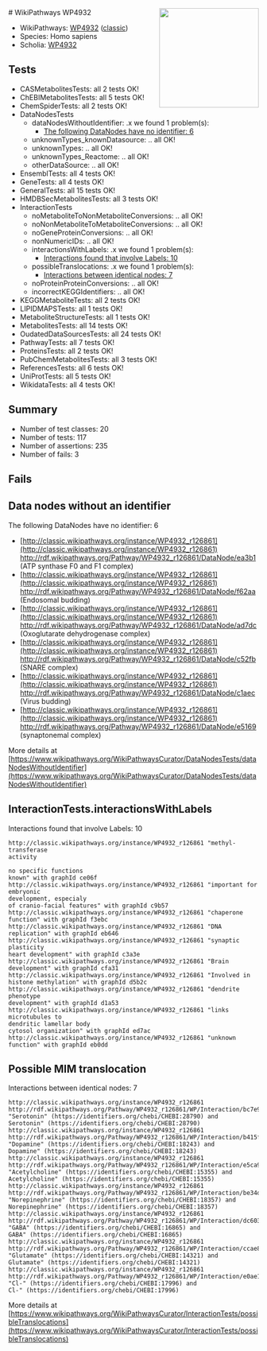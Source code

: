 <img style="float: right; width: 200px" src="https://upload.wikimedia.org/wikipedia/commons/thumb/8/83/Wplogo_with_text_500.png/640px-Wplogo_with_text_500.png" />
# WikiPathways WP4932

* WikiPathways: [WP4932](https://wikipathways.org/pathways/WP4932) ([classic](https://classic.wikipathways.org/instance/WP4932))
* Species: Homo sapiens
* Scholia: [WP4932](https://scholia.toolforge.org/wikipathways/WP4932)
## Tests
* CASMetabolitesTests: all 2 tests OK!
* ChEBIMetabolitesTests: all 5 tests OK!
* ChemSpiderTests: all 2 tests OK!
* DataNodesTests
    * dataNodesWithoutIdentifier: .x we found 1 problem(s):
        * [The following DataNodes have no identifier: 6](#d2d32fa5)
    * unknownTypes_knownDatasource: .. all OK!
    * unknownTypes: .. all OK!
    * unknownTypes_Reactome: .. all OK!
    * otherDataSource: .. all OK!
* EnsemblTests: all 4 tests OK!
* GeneTests: all 4 tests OK!
* GeneralTests: all 15 tests OK!
* HMDBSecMetabolitesTests: all 3 tests OK!
* InteractionTests
    * noMetaboliteToNonMetaboliteConversions: .. all OK!
    * noNonMetaboliteToMetaboliteConversions: .. all OK!
    * noGeneProteinConversions: .. all OK!
    * nonNumericIDs: .. all OK!
    * interactionsWithLabels: .x we found 1 problem(s):
        * [Interactions found that involve Labels: 10](#fe97a8b8)
    * possibleTranslocations: .x we found 1 problem(s):
        * [Interactions between identical nodes: 7](#1c11820c)
    * noProteinProteinConversions: .. all OK!
    * incorrectKEGGIdentifiers: .. all OK!
* KEGGMetaboliteTests: all 2 tests OK!
* LIPIDMAPSTests: all 1 tests OK!
* MetaboliteStructureTests: all 1 tests OK!
* MetabolitesTests: all 14 tests OK!
* OudatedDataSourcesTests: all 24 tests OK!
* PathwayTests: all 7 tests OK!
* ProteinsTests: all 2 tests OK!
* PubChemMetabolitesTests: all 3 tests OK!
* ReferencesTests: all 6 tests OK!
* UniProtTests: all 5 tests OK!
* WikidataTests: all 4 tests OK!


## Summary

* Number of test classes: 20
* Number of tests: 117
* Number of assertions: 235
* Number of fails: 3

## Fails

<a name="d2d32fa5" />

## Data nodes without an identifier

The following DataNodes have no identifier: 6

* [http://classic.wikipathways.org/instance/WP4932_r126861](http://classic.wikipathways.org/instance/WP4932_r126861) http://rdf.wikipathways.org/Pathway/WP4932_r126861/DataNode/ea3b1 (ATP synthase F0 and F1 complex)
* [http://classic.wikipathways.org/instance/WP4932_r126861](http://classic.wikipathways.org/instance/WP4932_r126861) http://rdf.wikipathways.org/Pathway/WP4932_r126861/DataNode/f62aa (Endosomal budding)
* [http://classic.wikipathways.org/instance/WP4932_r126861](http://classic.wikipathways.org/instance/WP4932_r126861) http://rdf.wikipathways.org/Pathway/WP4932_r126861/DataNode/ad7dc (Oxoglutarate dehydrogenase complex)
* [http://classic.wikipathways.org/instance/WP4932_r126861](http://classic.wikipathways.org/instance/WP4932_r126861) http://rdf.wikipathways.org/Pathway/WP4932_r126861/DataNode/c52fb (SNARE complex)
* [http://classic.wikipathways.org/instance/WP4932_r126861](http://classic.wikipathways.org/instance/WP4932_r126861) http://rdf.wikipathways.org/Pathway/WP4932_r126861/DataNode/c1aec (Virus budding)
* [http://classic.wikipathways.org/instance/WP4932_r126861](http://classic.wikipathways.org/instance/WP4932_r126861) http://rdf.wikipathways.org/Pathway/WP4932_r126861/DataNode/e5169 (synaptonemal complex)


More details at [https://www.wikipathways.org/WikiPathwaysCurator/DataNodesTests/dataNodesWithoutIdentifier](https://www.wikipathways.org/WikiPathwaysCurator/DataNodesTests/dataNodesWithoutIdentifier)

<a name="fe97a8b8" />

## InteractionTests.interactionsWithLabels

Interactions found that involve Labels: 10
```
http://classic.wikipathways.org/instance/WP4932_r126861 "methyl-transferase
activity

no specific functions
known" with graphId ce06f
http://classic.wikipathways.org/instance/WP4932_r126861 "important for embryonic 
development, especialy
of cranio-facial features" with graphId c9b57
http://classic.wikipathways.org/instance/WP4932_r126861 "chaperone function" with graphId f3ebc
http://classic.wikipathways.org/instance/WP4932_r126861 "DNA replication" with graphId eb646
http://classic.wikipathways.org/instance/WP4932_r126861 "synaptic plasticity
heart development" with graphId c3a3e
http://classic.wikipathways.org/instance/WP4932_r126861 "Brain development" with graphId cfa31
http://classic.wikipathways.org/instance/WP4932_r126861 "Involved in histone methylation" with graphId d5b2c
http://classic.wikipathways.org/instance/WP4932_r126861 "dendrite phenotype
development" with graphId d1a53
http://classic.wikipathways.org/instance/WP4932_r126861 "links microtubules to 
dendritic lamellar body
cytosol organization" with graphId ed7ac
http://classic.wikipathways.org/instance/WP4932_r126861 "unknown 
function" with graphId eb0dd
```

<a name="1c11820c" />

## Possible MIM translocation

Interactions between identical nodes: 7
```
http://classic.wikipathways.org/instance/WP4932_r126861 http://rdf.wikipathways.org/Pathway/WP4932_r126861/WP/Interaction/bc7e9 "Serotonin" (https://identifiers.org/chebi/CHEBI:28790) and 
Serotonin" (https://identifiers.org/chebi/CHEBI:28790)
http://classic.wikipathways.org/instance/WP4932_r126861 http://rdf.wikipathways.org/Pathway/WP4932_r126861/WP/Interaction/b415f "Dopamine" (https://identifiers.org/chebi/CHEBI:18243) and 
Dopamine" (https://identifiers.org/chebi/CHEBI:18243)
http://classic.wikipathways.org/instance/WP4932_r126861 http://rdf.wikipathways.org/Pathway/WP4932_r126861/WP/Interaction/e5ca9 "Acetylcholine" (https://identifiers.org/chebi/CHEBI:15355) and 
Acetylcholine" (https://identifiers.org/chebi/CHEBI:15355)
http://classic.wikipathways.org/instance/WP4932_r126861 http://rdf.wikipathways.org/Pathway/WP4932_r126861/WP/Interaction/be34d "Norepinephrine" (https://identifiers.org/chebi/CHEBI:18357) and 
Norepinephrine" (https://identifiers.org/chebi/CHEBI:18357)
http://classic.wikipathways.org/instance/WP4932_r126861 http://rdf.wikipathways.org/Pathway/WP4932_r126861/WP/Interaction/dc603 "GABA" (https://identifiers.org/chebi/CHEBI:16865) and 
GABA" (https://identifiers.org/chebi/CHEBI:16865)
http://classic.wikipathways.org/instance/WP4932_r126861 http://rdf.wikipathways.org/Pathway/WP4932_r126861/WP/Interaction/ccae8 "Glutamate" (https://identifiers.org/chebi/CHEBI:14321) and 
Glutamate" (https://identifiers.org/chebi/CHEBI:14321)
http://classic.wikipathways.org/instance/WP4932_r126861 http://rdf.wikipathways.org/Pathway/WP4932_r126861/WP/Interaction/e0ae1 "Cl-" (https://identifiers.org/chebi/CHEBI:17996) and 
Cl-" (https://identifiers.org/chebi/CHEBI:17996)
```

More details at [https://www.wikipathways.org/WikiPathwaysCurator/InteractionTests/possibleTranslocations](https://www.wikipathways.org/WikiPathwaysCurator/InteractionTests/possibleTranslocations)

